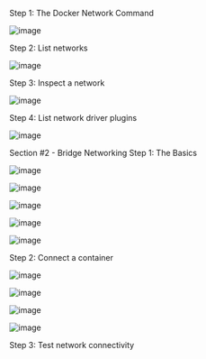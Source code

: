 Step 1: The Docker Network Command

![image](https://github.com/Afifa9/tekn-cloud-computing/assets/114986359/49a20077-343d-4514-9cfe-05b2d92ca314)

Step 2: List networks

![image](https://github.com/Afifa9/tekn-cloud-computing/assets/114986359/7aaf278d-8f8d-4dca-a697-190487627ae4)

Step 3: Inspect a network

![image](https://github.com/Afifa9/tekn-cloud-computing/assets/114986359/b93042fb-2345-44af-89f9-b03e0831446d)

Step 4: List network driver plugins

![image](https://github.com/Afifa9/tekn-cloud-computing/assets/114986359/996d9cc5-f140-49a0-bfdc-f470d8bd3d19)

Section #2 - Bridge Networking
Step 1: The Basics


![image](https://github.com/Afifa9/tekn-cloud-computing/assets/114986359/49477996-d867-461b-8807-aa7908ab3b5c)


![image](https://github.com/Afifa9/tekn-cloud-computing/assets/114986359/c74a1f8d-eced-4fa1-ba20-c212ba689c49)


![image](https://github.com/Afifa9/tekn-cloud-computing/assets/114986359/f09f6dcd-4fdd-4ee3-890d-00075ec0a532)


![image](https://github.com/Afifa9/tekn-cloud-computing/assets/114986359/4272bda3-56c9-4823-8eda-8254368e1a22)


![image](https://github.com/Afifa9/tekn-cloud-computing/assets/114986359/10aeaf83-d551-426b-bec4-b96f1bb462b2)

Step 2: Connect a container


![image](https://github.com/Afifa9/tekn-cloud-computing/assets/114986359/ad257896-7fd9-4945-aeed-8447c1506aaa)


![image](https://github.com/Afifa9/tekn-cloud-computing/assets/114986359/fc78de14-268a-4dac-b86f-df01fa73742e)


![image](https://github.com/Afifa9/tekn-cloud-computing/assets/114986359/b8d4483d-9853-48c6-affa-6d54daf91e3d)


![image](https://github.com/Afifa9/tekn-cloud-computing/assets/114986359/8b48438b-4ae4-4450-ad46-4b3646edeb08)

Step 3: Test network connectivity
